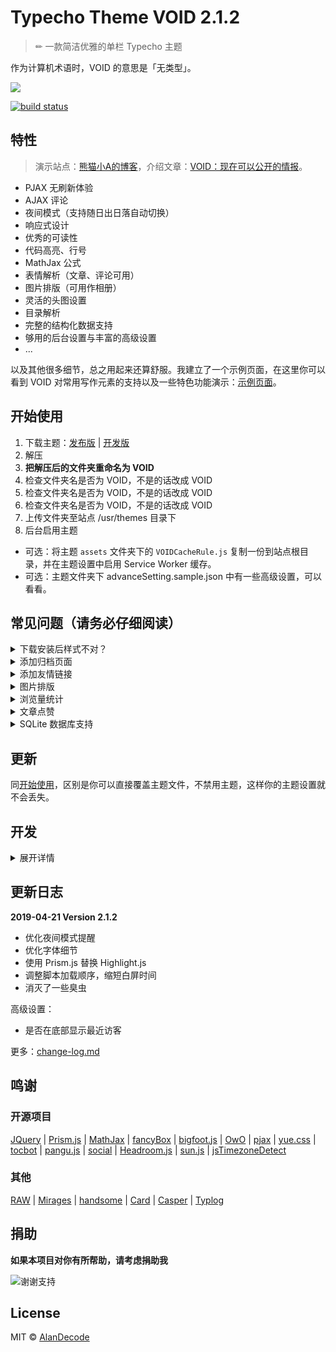 # Typecho Theme VOID 2.1.2

> ✏ 一款简洁优雅的单栏 Typecho 主题

作为计算机术语时，VOID 的意思是「无类型」。

![](https://raw.githubusercontent.com/AlanDecode/Typecho-Theme-VOID/master/screenshot.png)

[![build status](https://img.shields.io/travis/AlanDecode/Typecho-Theme-VOID/source.svg?style=flat-square)](https://travis-ci.org/AlanDecode/Typecho-Theme-VOID)

## 特性

> 演示站点：[熊猫小A的博客](https://blog.imalan.cn)，介绍文章：[VOID：现在可以公开的情报](https://blog.imalan.cn/archives/247/)。

* PJAX 无刷新体验
* AJAX 评论
* 夜间模式（支持随日出日落自动切换）
* 响应式设计
* 优秀的可读性
* 代码高亮、行号
* MathJax 公式
* 表情解析（文章、评论可用）
* 图片排版（可用作相册）
* 灵活的头图设置
* 目录解析
* 完整的结构化数据支持
* 够用的后台设置与丰富的高级设置
* ...

以及其他很多细节，总之用起来还算舒服。我建立了一个示例页面，在这里你可以看到 VOID 对常用写作元素的支持以及一些特色功能演示：[示例页面](https://blog.imalan.cn/archives/194/)。

## 开始使用

1. 下载主题：[发布版](https://github.com/AlanDecode/Typecho-Theme-VOID/releases) | [开发版](https://github.com/AlanDecode/Typecho-Theme-VOID/archive/nightly.zip)
2. 解压
3. **把解压后的文件夹重命名为 VOID**
4. 检查文件夹名是否为 VOID，不是的话改成 VOID
5. 检查文件夹名是否为 VOID，不是的话改成 VOID
6. 检查文件夹名是否为 VOID，不是的话改成 VOID
7. 上传文件夹至站点 /usr/themes 目录下
8. 后台启用主题

* 可选：将主题 `assets` 文件夹下的 `VOIDCacheRule.js` 复制一份到站点根目录，并在主题设置中启用 Service Worker 缓存。
* 可选：主题文件夹下 advanceSetting.sample.json 中有一些高级设置，可以看看。

## **常见问题（请务必仔细阅读）**

<details><summary>下载安装后样式不对？</summary><br>

仓库中的是未压缩的源代码，包含大量实际使用中不需要的文件，并且可能无法直接使用。请一定通过这两个链接下载主题：[发布版](https://github.com/AlanDecode/Typecho-Theme-VOID/releases) | [开发版](https://github.com/AlanDecode/Typecho-Theme-VOID/archive/nightly.zip)

</details>

<details><summary>添加归档页面</summary><br>

新建独立页面，自定义模板选择 `Archives`，内容留空。

</details>

<details><summary>添加友情链接</summary><br>

新建独立页面，然后如此书写：

```
[links]
[熊猫小A](https://www.imalan.cn)+(https://secure.gravatar.com/avatar/1741a6eef5c824899e347e4afcbaa75d?s=200&r=G&d=)
[熊猫小A的博客](https://blog.imalan.cn)+(https://secure.gravatar.com/avatar/1741a6eef5c824899e347e4afcbaa75d?s=64&r=G&d=)
[/links]
```

文章中、独立页面中都可以通过该语法插入类似的展示块。在某些 Typecho 版本中 HTML 会被转义后输出，请使用 `!!!` 包裹以上代码，例如：

```
!!!
[links]
···
[/links]
!!!
```

`!!!` 需要单独占一行。

</details>

<details><summary>图片排版</summary><br>

在文章中，使用 `[photos][/photos]` 包起来的图片可显示在同一行。例如：

```
[photos]
![](https://cdn.imalan.cn/img/post/2018-10-26/IMG_0073.jpeg)
![](https://cdn.imalan.cn/img/post/2018-10-26/IMG_0053.jpeg)
[/photos]

[photos]
![](https://cdn.imalan.cn/img/post/2018-10-26/IMG_0039.jpeg)
![](https://cdn.imalan.cn/img/post/2018-10-26/IMG_0051.jpeg)
![](https://cdn.imalan.cn/img/post/2018-10-26/IMG_0005.jpeg)
[/photos]
```

</details>

<details><summary>浏览量统计</summary><br>

使用插件：[TePostViews](https://github.com/AlanDecode/TePostViews)

</details>

<details><summary>文章点赞</summary><br>

使用插件：[Like](https://github.com/AlanDecode/Like)

</details>

<details><summary>SQLite 数据库支持</summary><br>

目前本主题在 SQLite 数据库下可能会有未知问题，请知悉。

</details>

## 更新

同[开始使用](#开始使用)，区别是你可以直接覆盖主题文件，不禁用主题，这样你的主题设置就不会丢失。

## 开发

<details><summary>展开详情</summary><br>

如果你有不错的想法，可以定制自己的版本。首先你需要准备好 NodeJS 环境，然后 clone 这个 repo：

```bash
git clone https://github.com/AlanDecode/Typecho-Theme-VOID ./VOID && cd ./VOID
```

安装依赖：

```bash
npm install -g gulp
npm install
```

然后将依赖打包：

```bash
gulp dev
```

你可以使用自己喜欢的方式编译 SCSS，或者使用：

```bash
gulp sass
```

监听 SCSS 更改然后实时编译。尽请添加自己想要的功能，满意后就提交代码。然后：

```bash
gulp build
```

构建你的主题，生成的主题位于 `./build` 目录下。如果你对自己的更改很满意，**欢迎提出 Pull Request**。

</details>

## 更新日志

**2019-04-21 Version 2.1.2**

* 优化夜间模式提醒
* 优化字体细节
* 使用 Prism.js 替换 Highlight.js
* 调整脚本加载顺序，缩短白屏时间
* 消灭了一些臭虫

高级设置：

* 是否在底部显示最近访客

更多：[change-log.md](https://github.com/AlanDecode/Typecho-Theme-VOID/blob/master/change-log.md)

## 鸣谢

### 开源项目

[JQuery](https://github.com/jquery/jquery) | [Prism.js](https://prismjs.com/) | [MathJax](https://www.mathjax.org/) | [fancyBox](http://fancyapps.com/fancybox/3/) | [bigfoot.js](http://www.bigfootjs.com/) | [OwO](https://github.com/DIYgod/OwO) | [pjax](https://github.com/defunkt/jquery-pjax) | [yue.css](https://github.com/lepture/yue.css) | [tocbot](https://tscanlin.github.io/tocbot/) | [pangu.js](https://github.com/vinta/pangu.js) | [social](https://github.com/lepture/social) | [Headroom.js](http://wicky.nillia.ms/headroom.js/) | [sun.js](https://github.com/Triggertrap/sun-js) | [jsTimezoneDetect](https://bitbucket.org/pellepim/jstimezonedetect)

### 其他

[RAW](https://github.com/AlanDecode/Typecho-Theme-RAW) | [Mirages](https://get233.com/archives/mirages-intro.html) | [handsome](https://www.ihewro.com/archives/489/) | [Card](https://blog.shuiba.co/bitcron-theme-card) | [Casper](https://github.com/TryGhost/Casper) | [Typlog](https://typlog.com/)

## 捐助

**如果本项目对你有所帮助，请考虑捐助我**

![谢谢支持](https://wx1.sinaimg.cn/large/0060lm7Tly1g0c4cbi71lj30sc0iv453.jpg)

## License

MIT © [AlanDecode](https://github.com/AlanDecode)